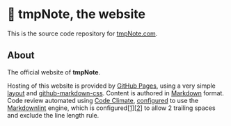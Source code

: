 # 📓 tmpNote, the website  

This is the source code repository for [tmpNote.com](http://www.tmpnote.com/).  

## About  

The official website of __tmpNote__.  

Hosting of this website is provided by [GitHub Pages](https://pages.github.com/), using a very simple [layout](https://github.com/nothingworksright/tmpnote_website/blob/master/_layouts/default.html) and [github-markdown-css](https://github.com/sindresorhus/github-markdown-css). Content is authored in [Markdown](https://daringfireball.net/projects/markdown/syntax) format. Code review automated using [Code Climate](https://codeclimate.com/github/nothingworksright/tmpnote_website), [configured](https://github.com/nothingworksright/tmpnote_website/blob/master/.codeclimate.yml) to use the [Markdownlint](https://github.com/mivok/markdownlint) engine, which is configured[[1](https://github.com/nothingworksright/tmpnote_website/blob/master/.mdlrc)][[2](https://github.com/nothingworksright/tmpnote_website/blob/master/.mdlstyle.rb)] to allow 2 trailing spaces and exclude the line length rule.
